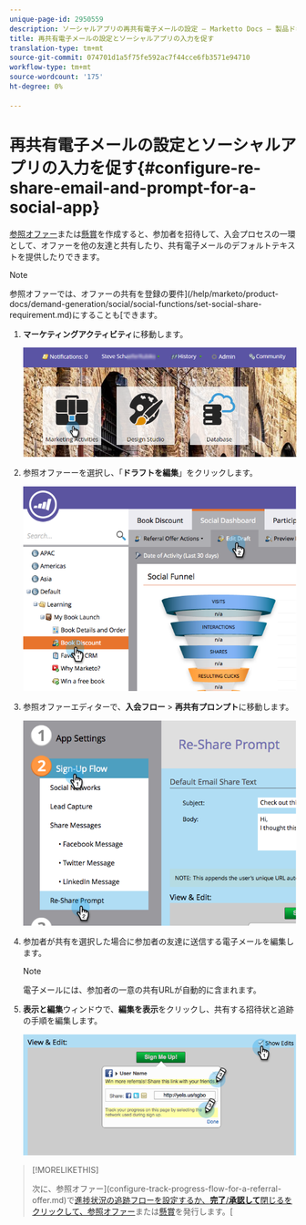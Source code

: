 ```yaml
---
unique-page-id: 2950559
description: ソーシャルアプリの再共有電子メールの設定 — Marketto Docs — 製品ドキュメント
title: 再共有電子メールの設定とソーシャルアプリの入力を促す
translation-type: tm+mt
source-git-commit: 074701d1a5f75fe592ac7f44cce6fb3571e94710
workflow-type: tm+mt
source-wordcount: '175'
ht-degree: 0%

---
```



# 再共有電子メールの設定とソーシャルアプリの入力を促す{#configure-re-share-email-and-prompt-for-a-social-app}

[参照オファー](/help/marketo/product-docs/demand-generation/social/referral-offers/create-a-referral-offer.md)または[懸賞](/help/marketo/product-docs/demand-generation/social/sweepstakes/create-sweepstakes.md)を作成すると、参加者を招待して、入会プロセスの一環として、オファーを他の友達と共有したり、共有電子メールのデフォルトテキストを提供したりできます。

>[!NOTE]
>
>参照オファーでは、オファーの共有を登録の要件](/help/marketo/product-docs/demand-generation/social/social-functions/set-social-share-requirement.md)にすることも[できます。

1. **マーケティングアクティビティ**&#x200B;に移動します。

   ![](assets/login-marketing-activities-3.png)

1. 参照オファーーを選択し、「**ドラフトを編集**」をクリックします。

   ![](assets/image2014-9-22-11-3a6-3a56.png)

1. 参照オファーエディターで、**入会フロー** > **再共有プロンプト**&#x200B;に移動します。

   ![](assets/image2014-9-22-11-3a7-3a9.png)

1. 参加者が共有を選択した場合に参加者の友達に送信する電子メールを編集します。

   >[!NOTE]
   >
   >電子メールには、参加者の一意の共有URLが自動的に含まれます。

1. **表示と編集**&#x200B;ウィンドウで、**編集を表示**&#x200B;をクリックし、共有する招待状と追跡の手順を編集します。

   ![](assets/image2014-9-22-11-3a7-3a49.png)

>[!MORELIKETHIS]
>
>次に、参照オファー](configure-track-progress-flow-for-a-referral-offer.md)で[進捗状況の追跡フローを設定するか、**完了**/**承認して**&#x200B;閉じるをクリックして、参照オファー](/help/marketo/product-docs/demand-generation/social/referral-offers/publish-a-referral-offer.md)または[懸賞](/help/marketo/product-docs/demand-generation/social/sweepstakes/create-sweepstakes.md)を発行します。[
